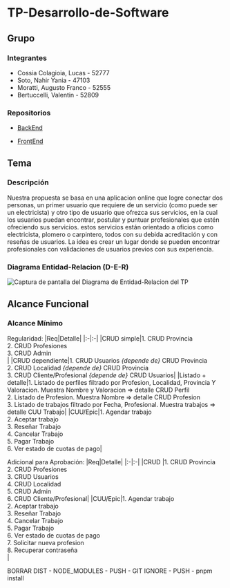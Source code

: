 # TP-Desarrollo-de-Software
## Grupo
### Integrantes
* Cossia Colagioia, Lucas - 52777
* Soto, Nahir Yania - 47103
* Moratti, Augusto Franco - 52555
* Bertuccelli, Valentin - 52809

### Repositorios
* [BackEnd](https://github.com/AugustoMoratti/TP-Desarrollo-de-Software/tree/main/Backend)

* [FrontEnd](https://github.com/AugustoMoratti/TP-Desarrollo-de-Software/tree/main/Frontend)

## Tema

### Descripción
Nuestra propuesta se basa en una aplicacion online que logre conectar dos personas, un primer usuario que requiere de un servicio (como puede ser un electricista) y otro tipo de usuario que ofrezca sus servicios, en la cual los usuarios puedan encontrar, postular y puntuar profesionales que estén ofreciendo sus servicios. estos servicios están orientado a oficios como electricista, plomero o carpintero, todos con su debida acreditación y con reseñas de usuarios. La idea es crear un lugar donde se pueden encontrar profesionales con validaciones de usuarios previos con sus experiencia.

### Diagrama Entidad-Relacion (D-E-R)
![Captura de pantalla del Diagrama de Entidad-Relacion del TP](https://github.com/user-attachments/assets/99207306-59cd-4b6d-b896-be4c042a710a)

## Alcance Funcional

### Alcance Mínimo

Regularidad:
|Req|Detalle|
|:-|:-|
|CRUD simple|1. CRUD Provincia<br/>2. CRUD Profesiones<br/>3. CRUD Admin<br/>|
|CRUD dependiente|1. CRUD Usuarios *{depende de}* CRUD Provincia<br/>2. CRUD Localidad *{depende de}* CRUD Provincia<br/>3. CRUD Cliente/Profesional *{depende de}* CRUD Usuarios|
|Listado + detalle|1. Listado de perfiles filtrado por Profesion, Localidad, Provincia Y Valoracion. Muestra Nombre y Valoracion => detalle CRUD Perfil<br/>2. Listado de Profesion. Muestra Nombre => detalle CRUD Profesion <br/>3. Listado de trabajos filtrado por Fecha, Profesional. Muestra trabajos => detalle CUU Trabajo|
|CUU/Epic|1. Agendar trabajo<br/>2. Aceptar trabajo<br/>3. Reseñar Trabajo<br/>4. Cancelar Trabajo<br/>5. Pagar Trabajo<br/>6. Ver estado de cuotas de pago|

Adicional para Aprobación:
|Req|Detalle|
|:-|:-|
|CRUD |1. CRUD Provincia<br/>2. CRUD Profesiones<br/>3. CRUD Usuarios<br/>4. CRUD Localidad<br/>5. CRUD Admin<br/>6. CRUD Cliente/Profesional|
|CUU/Epic|1. Agendar trabajo<br/>2. Aceptar trabajo<br/>3. Reseñar Trabajo<br/>4. Cancelar Trabajo<br/>5. Pagar Trabajo<br/>6. Ver estado de cuotas de pago<br/>7. Solicitar nueva profesion<br/>8. Recuperar contraseña<br/>|


BORRAR DIST - NODE_MODULES - PUSH - GIT IGNORE - PUSH - pnpm install
